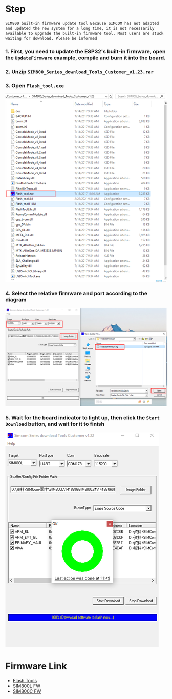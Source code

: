 

# Step 

```
SIM800 built-in firmware update tool Because SIMCOM has not adapted and updated the new system for a long time, it is not necessarily available to upgrade the built-in firmware tool. Most users are stuck waiting for download. Please be informed

```

### 1. First, you need to update the ESP32's built-in firmware, open the `UpdateFirmware` example, compile and burn it into the board. 

### 2. Unzip `SIM800_Series_download_Tools_Customer_v1.23.rar` 

### 3. Open `Flash_tool.exe`
![](image/1.png)

### 4. Select the relative firmware and port according to the diagram 
![](image/2.png)

### 5. Wait for the board indicator to light up, then click the `Start Download` button, and wait for it to finish 
![](image/3.png)

# Firmware Link
- [Flash Tools](https://1drv.ms/u/s!AmbpOqVezk5drRlUsrka6VY5OJds?e=daUEOB)
- [SIM800L FW](https://1drv.ms/u/s!AmbpOqVezk5drRsAB6lqCZs4HvWR?e=iujjDh)
- [SIM800C FW](https://1drv.ms/u/s!AmbpOqVezk5drRosZ9mXFF-RqYbj?e=i4Wld8)




